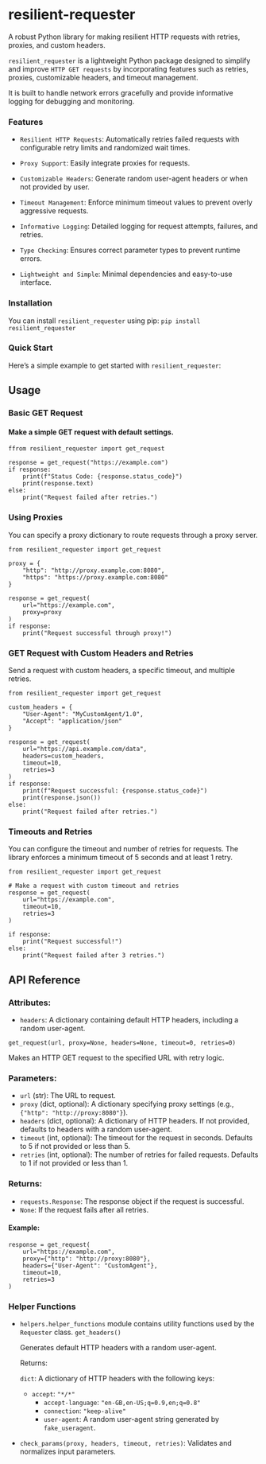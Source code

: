 # resilient-requester

A robust Python library for making resilient HTTP requests with retries, proxies, and custom headers.

`resilient_requester` is a lightweight Python package designed to simplify and improve `HTTP GET requests` by incorporating features such as retries, proxies, customizable headers, and timeout management.

It is built to handle network errors gracefully and provide informative logging for debugging and monitoring.

### Features

- `Resilient HTTP Requests`: Automatically retries failed requests with configurable retry limits and randomized wait times.

- `Proxy Support`: Easily integrate proxies for requests.

- `Customizable Headers`: Generate random user-agent headers or when not provided by user.

- `Timeout Management`: Enforce minimum timeout values to prevent overly aggressive requests. 

- `Informative Logging`: Detailed logging for request attempts, failures, and retries.

- `Type Checking`: Ensures correct parameter types to prevent runtime errors.
    
- `Lightweight and Simple`: Minimal dependencies and easy-to-use interface.

### Installation

You can install `resilient_requester` using pip:
`pip install resilient_requester`

### Quick Start

Here’s a simple example to get started with `resilient_requester`:

## Usage

### Basic GET Request

#### Make a simple GET request with default settings.
```
ffrom resilient_requester import get_request

response = get_request("https://example.com")
if response:
    print(f"Status Code: {response.status_code}")
    print(response.text)
else:
    print("Request failed after retries.")
```

### Using Proxies

You can specify a proxy dictionary to route requests through a proxy server.

```
from resilient_requester import get_request

proxy = {
    "http": "http://proxy.example.com:8080",
    "https": "https://proxy.example.com:8080"
}

response = get_request(
    url="https://example.com",
    proxy=proxy
)
if response:
    print("Request successful through proxy!")
```

### GET Request with Custom Headers and Retries

Send a request with custom headers, a specific timeout, and multiple retries.
```
from resilient_requester import get_request

custom_headers = {
    "User-Agent": "MyCustomAgent/1.0",
    "Accept": "application/json"
}

response = get_request(
    url="https://api.example.com/data",
    headers=custom_headers,
    timeout=10,
    retries=3
)
if response:
    print(f"Request successful: {response.status_code}")
    print(response.json())
else:
    print("Request failed after retries.")
```

### Timeouts and Retries

You can configure the timeout and number of retries for requests. The library enforces a minimum timeout of 5 seconds and at least 1 retry.

```
from resilient_requester import get_request

# Make a request with custom timeout and retries
response = get_request(
    url="https://example.com",
    timeout=10,
    retries=3
)

if response:
    print("Request successful!")
else:
    print("Request failed after 3 retries.")
```

## API Reference
### Attributes:

- `headers`: A dictionary containing default HTTP headers, including a random user-agent.

`get_request(url, proxy=None, headers=None, timeout=0, retries=0)`

Makes an HTTP GET request to the specified URL with retry logic.

### Parameters:

- `url` (str): The URL to request.
- `proxy` (dict, optional): A dictionary specifying proxy settings (e.g., `{"http": "http://proxy:8080"}`).
- `headers` (dict, optional): A dictionary of HTTP headers. If not provided, defaults to headers with a random user-agent.
- `timeout` (int, optional): The timeout for the request in seconds. Defaults to 5 if not provided or less than 5.
- `retries` (int, optional): The number of retries for failed requests. Defaults to 1 if not provided or less than 1.

### Returns:

- `requests.Response`: The response object if the request is successful.
- `None`: If the request fails after all retries.

#### Example:

```
response = get_request(
    url="https://example.com",
    proxy={"http": "http://proxy:8080"},
    headers={"User-Agent": "CustomAgent"},
    timeout=10,
    retries=3
)
```

### Helper Functions

- `helpers.helper_functions` module contains utility functions used by the `Requester` class.
`get_headers()`


    Generates default HTTP headers with a random user-agent.

    Returns:

    `dict`: A dictionary of HTTP headers with the following keys:
    - `accept`: `"*/*"`
      - `accept-language`: `"en-GB,en-US;q=0.9,en;q=0.8"`
      - `connection`: `"keep-alive"`
      - `user-agent`: A random user-agent string generated by `fake_useragent`.


- `check_params(proxy, headers, timeout, retries)`: Validates and normalizes input parameters.
